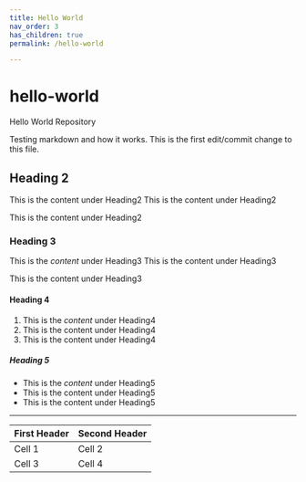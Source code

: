 ```yaml
---
title: Hello World
nav_order: 3
has_children: true
permalink: /hello-world

---
```


# hello-world
Hello World Repository

Testing markdown and how it works. This is the first edit/commit change to this file.

## Heading 2

This is the content under Heading2
This is the content under Heading2

This is the content under Heading2

### Heading 3

This is the *content* under Heading3
This is the content under Heading3

This is the content under Heading3

#### Heading 4

1. This is the *content* under Heading4
2. This is the content under Heading4
3. This is the content under Heading4

##### Heading 5

- This is the *content* under Heading5
- This is the content under Heading5
- This is the content under Heading5

---
First Header | Second Header
------------ | --------------
Cell 1 | Cell 2
Cell 3 | Cell 4

